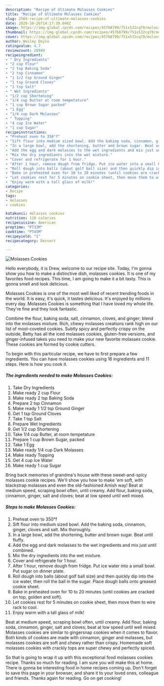 ```yaml
---
description: "Recipe of Ultimate Molasses Cookies"
title: "Recipe of Ultimate Molasses Cookies"
slug: 2569-recipe-of-ultimate-molasses-cookies
date: 2020-10-26T14:17:39.046Z
image: https://img-global.cpcdn.com/recipes/45768799/751x532cq70/molasses-cookies-recipe-main-photo.jpg
thumbnail: https://img-global.cpcdn.com/recipes/45768799/751x532cq70/molasses-cookies-recipe-main-photo.jpg
cover: https://img-global.cpcdn.com/recipes/45768799/751x532cq70/molasses-cookies-recipe-main-photo.jpg
author: Wesley Doyle
ratingvalue: 4.7
reviewcount: 28949
recipeingredient:
- " Dry Ingredients"
- "2 cup Flour"
- "2 tsp Baking Soda"
- "2 tsp Cinnamon"
- "1 1/2 tsp Ground Ginger"
- "1 tsp Ground Cloves"
- "1 tsp Salt"
- " Wet Ingredients"
- "1/2 cup Shortening"
- "1/4 cup Butter at room tempetature"
- "1 cup Brown Sugar packed"
- "1 Egg"
- "1/4 cup Dark Molasses"
- " Topping"
- "4 cup Ice Water"
- "1 cup Sugar"
recipeinstructions:
- "Preheat oven to 350°f"
- "Sift flour into medium sized bowl. Add the baking soda, cinnamon, ginger, cloves and salt. Mix thoroughly."
- "In a large bowl, add the shortening, butter and brown sugar. Beat until fluffy."
- "Add the egg and dark molasses to the wet ingredients and mix just until combined."
- "Mix the dry ingredients into the wet mixture."
- "Cover and refrigerate for 1 hour."
- "After 1 hour, remove dough from fridge. Put ice water into a small bowl. Put sugar on dinner plate."
- "Roll dough into balls (about golf ball size) and then quickly dip into the ice water, then roll the ball in the sugar. Place dough balls onto greased cookie sheet."
- "Bake in preheated oven for 10 to 20 minutes (until cookies are cracked on top, golden and soft)."
- "Let cookies rest for 5 minutes on cookie sheet, then move them to wire rack to cool."
- "Enjoy warm with a tall glass of milk!"
categories:
- Recipe
tags:
- molasses
- cookies

katakunci: molasses cookies 
nutrition: 110 calories
recipecuisine: American
preptime: "PT33M"
cooktime: "PT45M"
recipeyield: "1"
recipecategory: Dessert

---
```



![Molasses Cookies](https://img-global.cpcdn.com/recipes/45768799/751x532cq70/molasses-cookies-recipe-main-photo.jpg)

Hello everybody, it is Drew, welcome to our recipe site. Today, I'm gonna show you how to make a distinctive dish, molasses cookies. It is one of my favorites food recipes. This time, I am going to make it a bit tasty. This is gonna smell and look delicious.

Molasses Cookies is one of the most well liked of recent trending foods in the world. It is easy, it's quick, it tastes delicious. It's enjoyed by millions every day. Molasses Cookies is something that I have loved my whole life. They're fine and they look fantastic.

Combine the flour, baking soda, salt, cinnamon, cloves, and ginger; blend into the molasses mixture. Rich, chewy molasses creations rank high on our list of most-coveted cookies. Subtly spicy and perfectly crispy on the outside, Betty has all the iced molasses cookies, gluten-free versions, and ginger-infused takes you need to make your new favorite molasses cookie. These cookies are formed by cookie cutters.


To begin with this particular recipe, we have to first prepare a few ingredients. You can have molasses cookies using 16 ingredients and 11 steps. Here is how you cook it.

<!--inarticleads1-->

##### The ingredients needed to make Molasses Cookies:

1. Take  Dry Ingredients
1. Make ready 2 cup Flour
1. Make ready 2 tsp Baking Soda
1. Prepare 2 tsp Cinnamon
1. Make ready 1 1/2 tsp Ground Ginger
1. Get 1 tsp Ground Cloves
1. Take 1 tsp Salt
1. Prepare  Wet Ingredients
1. Get 1/2 cup Shortening
1. Take 1/4 cup Butter, at room tempetature
1. Prepare 1 cup Brown Sugar, packed
1. Take 1 Egg
1. Make ready 1/4 cup Dark Molasses
1. Make ready  Topping
1. Get 4 cup Ice Water
1. Make ready 1 cup Sugar


Bring back memories of grandma&#39;s house with these sweet-and-spicy molasses cookie recipes. We&#39;ll show you how to make &#39;em soft, with blackstrap molasses and even the old-fashioned Amish way! Beat at medium speed, scraping bowl often, until creamy. Add flour, baking soda, cinnamon, ginger, salt and cloves; beat at low speed until well mixed. 

<!--inarticleads2-->

##### Steps to make Molasses Cookies:

1. Preheat oven to 350°f
1. Sift flour into medium sized bowl. Add the baking soda, cinnamon, ginger, cloves and salt. Mix thoroughly.
1. In a large bowl, add the shortening, butter and brown sugar. Beat until fluffy.
1. Add the egg and dark molasses to the wet ingredients and mix just until combined.
1. Mix the dry ingredients into the wet mixture.
1. Cover and refrigerate for 1 hour.
1. After 1 hour, remove dough from fridge. Put ice water into a small bowl. Put sugar on dinner plate.
1. Roll dough into balls (about golf ball size) and then quickly dip into the ice water, then roll the ball in the sugar. Place dough balls onto greased cookie sheet.
1. Bake in preheated oven for 10 to 20 minutes (until cookies are cracked on top, golden and soft).
1. Let cookies rest for 5 minutes on cookie sheet, then move them to wire rack to cool.
1. Enjoy warm with a tall glass of milk!


Beat at medium speed, scraping bowl often, until creamy. Add flour, baking soda, cinnamon, ginger, salt and cloves; beat at low speed until well mixed. Molasses cookies are similar to gingersnap cookies when it comes to flavor. Both kinds of cookies are made with cinnamon, ginger and molasses, but molasses cookies are soft and chewy rather than crispy. Homemade soft molasses cookies with crackly tops are super chewy and perfectly spiced. 

So that is going to wrap it up with this exceptional food molasses cookies recipe. Thanks so much for reading. I am sure you will make this at home. There is gonna be interesting food in home recipes coming up. Don't forget to save this page in your browser, and share it to your loved ones, colleague and friends. Thanks again for reading. Go on get cooking!
